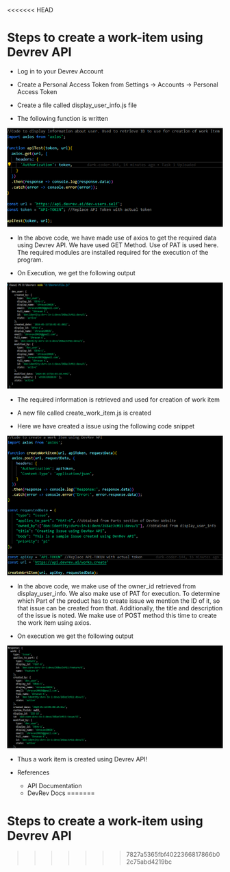 <<<<<<< HEAD
# Steps to create a work-item using Devrev API

* Log in to your Devrev Account

* Create a Personal Access Token from Settings -> Accounts -> Personal Access Token

* Create a file called display_user_info.js file 

* The following function is written

![Code Snippet](<Screenshot 2024-05-19 181806.png>)

* In the above code, we have made use of axios to get the required data using Devrev API. We have used GET Method. Use of PAT is used here. The required modules are installed required for the execution of the program.

* On Execution, we get the following output

![Here, the ID of the owner is retrieved and used in the next step](<Screenshot 2024-05-16 113339.png>)

* The required information is retrieved and used for creation of work item

* A new file called create_work_item.js is created

* Here we have created a issue using the following code snippet

![Code Snippet](<Screenshot 2024-05-19 182205.png>)

* In the above code, we make use of the owner_id retrieved from display_user_info. We also make use of PAT for execution. To determine which Part of the product has to create issue we mention the ID of it, so that issue can be created from that. Additionally, the title and description of the issue is noted. We make use of POST method this time to create the work item using axios. 

* On execution we get the following output

![An issue is created with title, body, priority depending on which part we have used](<Screenshot 2024-05-16 113225.png>)

* Thus a work item is created using Devrev API! 

* References
    * API Documentation
    * DevRev Docs
=======
# Steps to create a work-item using Devrev API

>>>>>>> 7827a5365fbf4022366817866b02c75abd4219bc
